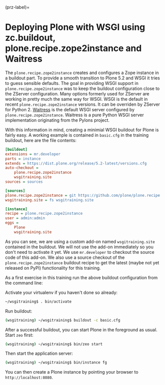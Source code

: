 (prz-label)=

# Deploying Plone with WSGI using zc.buildout, plone.recipe.zope2instance and Waitress

The `plone.recipe.zope2instance` creates and configures a Zope instance in a buildout part.
To provide a smooth transition to Plone 5.2 and WSGI it tries to guess sensible defaults.
The goal in providing WSGI support in `plone.recipe.zope2instance` was to keep the buildout configuration close to the ZServer configuration.
Many options formerly used for ZServer are working in pretty much the same way for WSGI.
WSGI is the default in recent `plone.recipe.zope2instance` versions.
It can be overriden by ZServer for Python 2.
[Waitress](https://docs.pylonsproject.org/projects/waitress/en/stable) is the default WSGI server configured by `plone.recipe.zope2instance`.
Waitress is a pure Python WSGI server implementation originating from the Pylons project.

With this information in mind, creating a minimial WSGI buildout for Plone is fairly easy.
A working example is contained in `basic.cfg` in the training buildout, here are the file contents:

```ini
[buildout]
extensions = mr.developer
parts = instance
extends = https://dist.plone.org/release/5.2-latest/versions.cfg
auto-checkout =
    plone.recipe.zope2instance
    wsgitraining.site
sources = sources

[sources]
plone.recipe.zope2instance = git https://github.com/plone/plone.recipe.zope2instance.git
wsgitraining.site = fs wsgitraining.site

[instance]
recipe = plone.recipe.zope2instance
user = admin:admin
eggs =
    Plone
    wsgitraining.site
```

As you can see, we are using a custom add-on named `wsgitraining.site` contained in the buildout.
We will not use the add-on immediately so you don't need to activate it yet.
We use `mr.developer` to checkout the source code of this add-on.
We also use a source checkout of the `plone.recipe.zope2instance` buildout recipe to get the latest (maybe not yet released on PyPI) functionality for this training.

As a first exercise in this training run the above buildout configuration from the command line:

Activate your virtualenv if you haven't done so already:

```bash
~/wsgitraining$ . bin/activate
```

Run buildout:

```bash
(wsgitraining) ~/wsgitraining$ buildout -c basic.cfg
```

After a successful buildout, you can start Plone in the foreground as usual.
Start `zeo` first:

```bash
(wsgitraining) ~/wsgitraining$ bin/zeo start
```

Then start the application server:

```bash
(wsgitraining) ~/wsgitraining$ bin/instance fg
```

You can then create a Plone instance by pointing your browser to `http://localhost:8080`.
